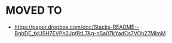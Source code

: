 # MOVED TO
- https://paper.dropbox.com/doc/Stacks-README--BgbDE_tkUSH7EVPh2JpfRtL7Ag-nSa07kYadCs7VOh27MlmM
